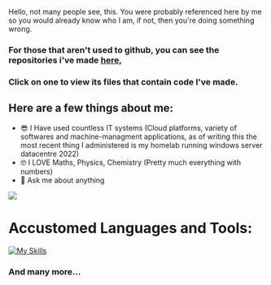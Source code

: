 Hello, not many people see, this.
You were probably referenced here by me so you would already know who I am,
if not, then you're doing something wrong.
### For those that aren't used to github, you can see the repositories i've made [here](https://github.com/ONDER1E?tab=repositories),
### Click on one to view its files that contain code I've made.
## Here are a few things about me:

- 😎 I Have used countless IT systems (Cloud platforms, variety of softwares and machine-managment applications, as of writing this the most recent thing I administered is my homelab running windows server datacentre 2022)
- 🤓 I LOVE Maths, Physics, Chemistry (Pretty much everything with numbers)
- 💬 Ask me about anything



![](https://komarev.com/ghpvc/?username=ONDER1E&style=flat-square&color=101012)

# Accustomed Languages and Tools:

[![My Skills](https://skillicons.dev/icons?i=vscode,py,windows,powershell,ts,html,css,js,discord,kali,docker,linux,bash,blender,illustrator&perline=5)](https://skillicons.dev)

### And many more...
